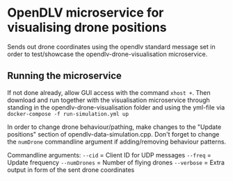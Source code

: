 # OpenDLV microservice for visualising drone positions
Sends out drone coordinates using the opendlv standard message set in order to test/showcase the opendlv-drone-visualisation microservice.

## Running the microservice
If not done already, allow GUI access with the command `xhost +`. Then download and run together with the visualisation microservice through standing in the opendlv-drone-visualisation folder and using the yml-file via `docker-compose -f run-simulation.yml up`

In order to change drone behaviour/pathing, make changes to the "Update positions" section of opendlv-data-simulation.cpp. Don't forget to change the `numDrone` commandline argument if adding/removing behaviour patterns.

Commandline arguments:
`--cid` = Client ID for UDP messages
`--freq` = Update frequency
`--numDrones` = Number of flying drones
`--verbose` = Extra output in form of the sent drone coordinates
